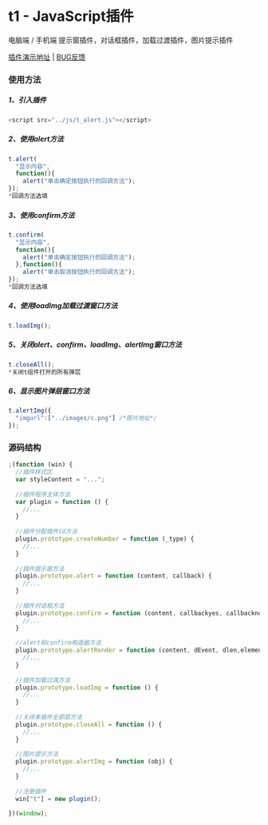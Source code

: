 # t1 - JavaScript插件

电脑端 / 手机端 提示窗插件，对话框插件，加载过渡插件，图片提示插件


[插件演示地址](https://fengfanv.github.io/t1/demo/index.html) | [BUG反馈](https://fengfanv.github.io/t1/demo/index.html)

### 使用方法

##### 1、引入插件

```javascript
<script src="../js/t_alert.js"></script>
```

##### 2、使用alert方法

```javascript
t.alert(
  "显示内容",
  function(){
    alert("单击确定按钮执行的回调方法");
});
*回调方法选填
```

##### 3、使用confirm方法

```javascript
t.confirm(
  "显示内容",
  function(){
    alert("单击确定按钮执行的回调方法");
  },function(){
    alert("单击取消按钮执行的回调方法");
});
*回调方法选填
```

##### 4、使用loadImg加载过渡窗口方法

```javascript
t.loadImg();
```

##### 5、关闭alert、confirm、loadImg、alertImg窗口方法

```javascript
t.closeAll();
*关闭t组件打开的所有弹层
```

##### 6、显示图片弹层窗口方法

```javascript
t.alertImg({
  "imgurl":["../images/c.png"] /*图片地址*/
});
```

### 源码结构

```javascript
;(function (win) {
  //插件样式区
  var styleContent = "...";
  
  //插件程序主体方法
  var plugin = function () {
    //...
  }
  
  //插件分配插件id方法
  plugin.prototype.createNumber = function (_type) {
    //...
  }
  
  //插件提示窗方法
  plugin.prototype.alert = function (content, callback) {
    //...
  }
  
  //插件对话框方法
  plugin.prototype.confirm = function (content, callbackyes, callbackno) {
    //...
  }
  
  //alert和confirm构造器方法
  plugin.prototype.alertRender = function (content, dEvent, dlen,elementFaId) {
    //...
  }
  
  //插件加载过渡方法
  plugin.prototype.loadImg = function () {
    //...
  }
  
  //关闭本插件全部层方法
  plugin.prototype.closeAll = function () {
    //...
  }
  
  //图片提示方法
  plugin.prototype.alertImg = function (obj) {
    //...
  }
  
  //注册插件
  win["t"] = new plugin();
  
})(window);
```

